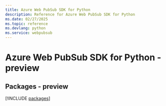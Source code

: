 ```yaml
---
title: Azure Web PubSub SDK for Python
description: Reference for Azure Web PubSub SDK for Python
ms.date: 02/27/2025
ms.topic: reference
ms.devlang: python
ms.service: webpubsub
---
```

# Azure Web PubSub SDK for Python - preview
## Packages - preview
[!INCLUDE [packages](web-pubsub-index.md)]